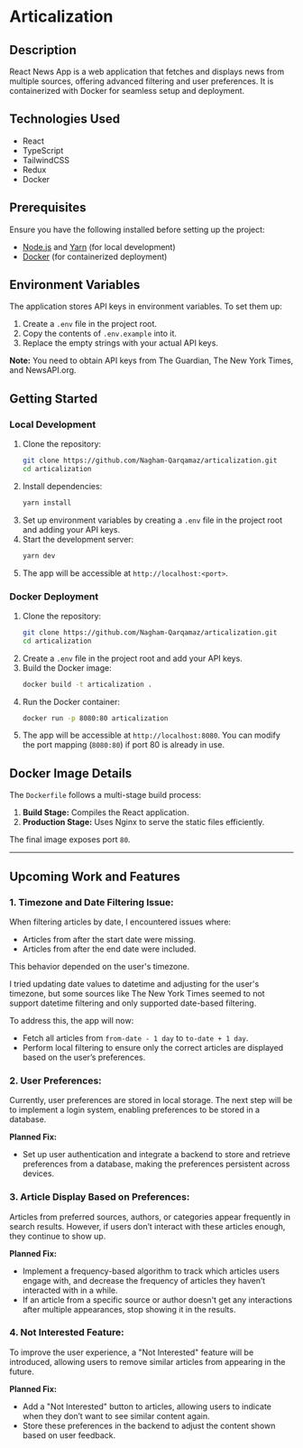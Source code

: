 # **Articalization**  

## **Description**  
React News App is a web application that fetches and displays news from multiple sources, offering advanced filtering and user preferences. It is containerized with Docker for seamless setup and deployment.  

## **Technologies Used**  
- React  
- TypeScript
- TailwindCSS
- Redux
- Docker  

## **Prerequisites**  
Ensure you have the following installed before setting up the project:  
- [Node.js](https://nodejs.org/) and [Yarn](https://yarnpkg.com/) (for local development)  
- [Docker](https://www.docker.com/) (for containerized deployment)  

## **Environment Variables**  
The application stores API keys in environment variables. To set them up:  

1. Create a `.env` file in the project root.  
2. Copy the contents of `.env.example` into it.  
3. Replace the empty strings with your actual API keys.  

**Note:** You need to obtain API keys from The Guardian, The New York Times, and NewsAPI.org.  

## **Getting Started**  

### **Local Development**  

1. Clone the repository:  
    ```bash
    git clone https://github.com/Nagham-Qarqamaz/articalization.git
    cd articalization
    ```
2. Install dependencies:  
    ```bash
    yarn install
    ```
3. Set up environment variables by creating a `.env` file in the project root and adding your API keys.  
4. Start the development server:  
    ```bash
    yarn dev
    ```
5. The app will be accessible at `http://localhost:<port>`.  

### **Docker Deployment**  

1. Clone the repository:  
    ```bash
    git clone https://github.com/Nagham-Qarqamaz/articalization.git
    cd articalization
    ```
2. Create a `.env` file in the project root and add your API keys.  
3. Build the Docker image:  
    ```bash
    docker build -t articalization .
    ```
4. Run the Docker container:  
    ```bash
    docker run -p 8080:80 articalization
    ```
5. The app will be accessible at `http://localhost:8080`. You can modify the port mapping (`8080:80`) if port 80 is already in use.  

## **Docker Image Details**  
The `Dockerfile` follows a multi-stage build process:  

1. **Build Stage:** Compiles the React application.  
2. **Production Stage:** Uses Nginx to serve the static files efficiently.  

The final image exposes port `80`.  

---

## **Upcoming Work and Features**

### 1. **Timezone and Date Filtering Issue:**

When filtering articles by date, I encountered issues where:
- Articles from after the start date were missing.
- Articles from after the end date were included.

This behavior depended on the user's timezone.

I tried updating date values to datetime and adjusting for the user's timezone, but some sources like The New York Times seemed to not support datetime filtering and only supported date-based filtering.

To address this, the app will now:
- Fetch all articles from `from-date - 1 day` to `to-date + 1 day`.
- Perform local filtering to ensure only the correct articles are displayed based on the user’s preferences.

### 2. **User Preferences:**

Currently, user preferences are stored in local storage. The next step will be to implement a login system, enabling preferences to be stored in a database.

**Planned Fix:**  
- Set up user authentication and integrate a backend to store and retrieve preferences from a database, making the preferences persistent across devices.

### 3. **Article Display Based on Preferences:**

Articles from preferred sources, authors, or categories appear frequently in search results. However, if users don’t interact with these articles enough, they continue to show up.

**Planned Fix:**  
- Implement a frequency-based algorithm to track which articles users engage with, and decrease the frequency of articles they haven’t interacted with in a while.
- If an article from a specific source or author doesn't get any interactions after multiple appearances, stop showing it in the results.

### 4. **Not Interested Feature:**

To improve the user experience, a "Not Interested" feature will be introduced, allowing users to remove similar articles from appearing in the future.

**Planned Fix:**  
- Add a "Not Interested" button to articles, allowing users to indicate when they don’t want to see similar content again.
- Store these preferences in the backend to adjust the content shown based on user feedback.
